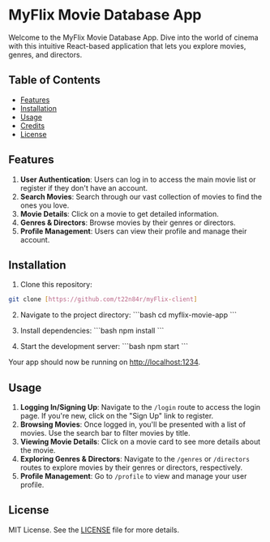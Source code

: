 # MyFlix Movie Database App

Welcome to the MyFlix Movie Database App. Dive into the world of cinema with this intuitive React-based application that lets you explore movies, genres, and directors.

## Table of Contents

- [Features](#features)
- [Installation](#installation)
- [Usage](#usage)
- [Credits](#credits)
- [License](#license)

## Features

1. **User Authentication**: Users can log in to access the main movie list or register if they don't have an account.
2. **Search Movies**: Search through our vast collection of movies to find the ones you love.
3. **Movie Details**: Click on a movie to get detailed information.
4. **Genres & Directors**: Browse movies by their genres or directors.
5. **Profile Management**: Users can view their profile and manage their account.

## Installation

1. Clone this repository:
```bash
git clone [https://github.com/t22n84r/myFlix-client]
```

2. Navigate to the project directory:
\```bash
cd myflix-movie-app
\```

3. Install dependencies:
\```bash
npm install
\```

4. Start the development server:
\```bash
npm start
\```

Your app should now be running on [http://localhost:1234](http://localhost:1234).

## Usage

1. **Logging In/Signing Up**: Navigate to the `/login` route to access the login page. If you're new, click on the "Sign Up" link to register.
2. **Browsing Movies**: Once logged in, you'll be presented with a list of movies. Use the search bar to filter movies by title.
3. **Viewing Movie Details**: Click on a movie card to see more details about the movie.
4. **Exploring Genres & Directors**: Navigate to the `/genres` or `/directors` routes to explore movies by their genres or directors, respectively.
5. **Profile Management**: Go to `/profile` to view and manage your user profile.

## License

MIT License. See the [LICENSE](LICENSE) file for more details.
